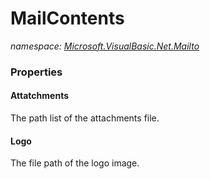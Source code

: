 ﻿# MailContents
_namespace: <a href="#" onClick="load('/docs/Microsoft.VisualBasic.Net.Mailto/index.md')">Microsoft.VisualBasic.Net.Mailto</a>_






### Properties

#### Attatchments
The path list of the attachments file.
#### Logo
The file path of the logo image.
